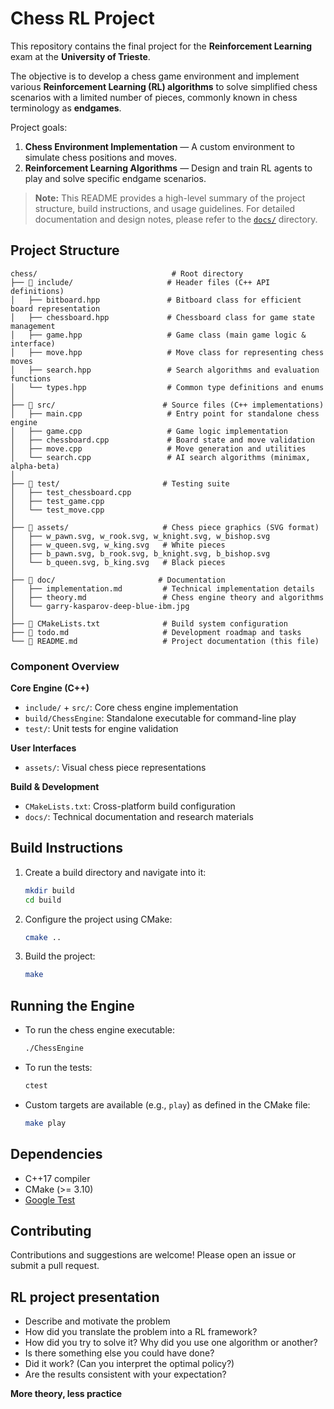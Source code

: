 # Chess RL Project

This repository contains the final project for the **Reinforcement Learning** exam at the **University of Trieste**.

The objective is to develop a chess game environment and implement various **Reinforcement Learning (RL) algorithms** to solve simplified chess scenarios with a limited number of pieces, commonly known in chess terminology as **endgames**.

Project goals:

1. **Chess Environment Implementation** — A custom environment to simulate chess positions and moves.
2. **Reinforcement Learning Algorithms** — Design and train RL agents to play and solve specific endgame scenarios.


> **Note:** This README provides a high-level summary of the project structure, build instructions, and usage guidelines. For detailed documentation and design notes, please refer to the [`docs/`](./docs/) directory.



## Project Structure

```
chess/                              # Root directory
├── 📁 include/                     # Header files (C++ API definitions)
│   ├── bitboard.hpp               # Bitboard class for efficient board representation
│   ├── chessboard.hpp             # Chessboard class for game state management
│   ├── game.hpp                   # Game class (main game logic & interface)
│   ├── move.hpp                   # Move class for representing chess moves
│   ├── search.hpp                 # Search algorithms and evaluation functions
│   └── types.hpp                  # Common type definitions and enums
│
├── 📁 src/                        # Source files (C++ implementations)
│   ├── main.cpp                   # Entry point for standalone chess engine
│   ├── game.cpp                   # Game logic implementation
│   ├── chessboard.cpp             # Board state and move validation
│   ├── move.cpp                   # Move generation and utilities
│   └── search.cpp                 # AI search algorithms (minimax, alpha-beta)
│
├── 📁 test/                       # Testing suite
│   ├── test_chessboard.cpp
│   ├── test_game.cpp              
│   └── test_move.cpp                   
│
├── 📁 assets/                     # Chess piece graphics (SVG format)
│   ├── w_pawn.svg, w_rook.svg, w_knight.svg, w_bishop.svg
│   ├── w_queen.svg, w_king.svg   # White pieces
│   ├── b_pawn.svg, b_rook.svg, b_knight.svg, b_bishop.svg
│   └── b_queen.svg, b_king.svg   # Black pieces
│
├── 📁 doc/                       # Documentation
│   ├── implementation.md         # Technical implementation details
│   ├── theory.md                 # Chess engine theory and algorithms
│   └── garry-kasparov-deep-blue-ibm.jpg
│
├── 🔧 CMakeLists.txt              # Build system configuration
├── 📝 todo.md                     # Development roadmap and tasks
└── 📖 README.md                   # Project documentation (this file)
```

### Component Overview

**Core Engine (C++)**
- `include/` + `src/`: Core chess engine implementation
- `build/ChessEngine`: Standalone executable for command-line play
- `test/`: Unit tests for engine validation

**User Interfaces**
- `assets/`: Visual chess piece representations

**Build & Development**
- `CMakeLists.txt`: Cross-platform build configuration
- `docs/`: Technical documentation and research materials

## Build Instructions

1. Create a build directory and navigate into it:
    ```sh
    mkdir build
    cd build
    ```

2. Configure the project using CMake:
    ```sh
    cmake ..
    ```

3. Build the project:
    ```sh
    make
    ```

## Running the Engine

- To run the chess engine executable:
    ```sh
    ./ChessEngine
    ```

- To run the tests:
    ```sh
    ctest
    ```

- Custom targets are available (e.g., `play`) as defined in the CMake file:
    ```sh
    make play
    ```


## Dependencies

- C++17 compiler
- CMake (>= 3.10)
- [Google Test](https://github.com/google/googletest)

## Contributing

Contributions and suggestions are welcome! Please open an issue or submit a pull request.

## RL project presentation

- Describe and motivate the problem
- How did you translate the problem into a RL framework?
- How did you try to solve it? Why did you use one algorithm or another?
- Is there something else you could have done?
- Did it work? (Can you interpret the optimal policy?)
- Are the results consistent with your expectation?

**More theory, less practice**

